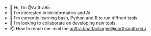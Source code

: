 - 👋 Hi, I’m @Arittra95
- 👀 I’m interested in bioinformatics and AI. 
- 🌱 I’m currently learning bash, Python and R to run diffrent tools. 
- 💞️ I’m looking to collaborate on developing new tools. 
- 📫 How to reach me: mail me arittra.bhattacharjee@northsouth.edu 

<!---
Arittra95/Arittra95 is a ✨ special ✨ repository because its `README.md` (this file) appears on your GitHub profile.
You can click the Preview link to take a look at your changes.
--->
